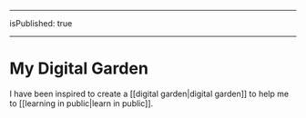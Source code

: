___
isPublished: true
___

# My Digital Garden

I have been inspired to create a [[digital garden|digital garden]] to help me to [[learning in public|learn in public]].
